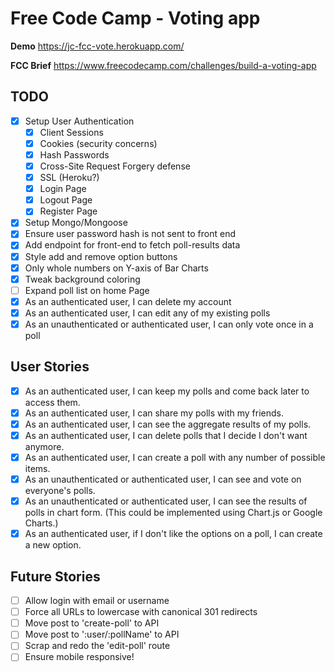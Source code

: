 # Free Code Camp - Voting app

**Demo**
https://jc-fcc-vote.herokuapp.com/

**FCC Brief**
https://www.freecodecamp.com/challenges/build-a-voting-app

## TODO
- [x] Setup User Authentication
  - [x] Client Sessions
  - [x] Cookies (security concerns)
  - [x] Hash Passwords
  - [x] Cross-Site Request Forgery defense
  - [x] SSL (Heroku?)
  - [x] Login Page
  - [x] Logout Page
  - [x] Register Page
- [x] Setup Mongo/Mongoose
- [x] Ensure user password hash is not sent to front end
- [x] Add endpoint for front-end to fetch poll-results data
- [x] Style add and remove option buttons
- [x] Only whole numbers on Y-axis of Bar Charts
- [x] Tweak background coloring
- [ ] Expand poll list on home Page
- [x] As an authenticated user, I can delete my account
- [x] As an authenticated user, I can edit any of my existing polls
- [x] As an unauthenticated or authenticated user, I can only vote once in a poll

## User Stories
- [x] As an authenticated user, I can keep my polls and come back later to access them.
- [x] As an authenticated user, I can share my polls with my friends.
- [x] As an authenticated user, I can see the aggregate results of my polls.
- [x] As an authenticated user, I can delete polls that I decide I don't want anymore.
- [x] As an authenticated user, I can create a poll with any number of possible items.
- [x] As an unauthenticated or authenticated user, I can see and vote on everyone's polls.
- [x] As an unauthenticated or authenticated user, I can see the results of polls in chart form. (This could be implemented using Chart.js or Google Charts.)
- [x] As an authenticated user, if I don't like the options on a poll, I can create a new option.

## Future Stories
- [ ] Allow login with email or username
- [ ] Force all URLs to lowercase with canonical 301 redirects
- [ ] Move post to 'create-poll' to API
- [ ] Move post to ':user/:pollName' to API
- [ ] Scrap and redo the 'edit-poll' route
- [ ] Ensure mobile responsive!